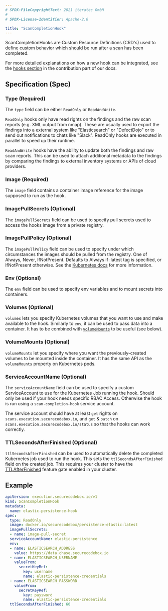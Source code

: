 ```yaml
---
# SPDX-FileCopyrightText: 2021 iteratec GmbH
#
# SPDX-License-Identifier: Apache-2.0

title: "ScanCompletionHook"
---
```


ScanCompletionHooks are Custom Resource Definitions (CRD's) used to define custom behavior which should be run after a scan has been completed.

For more detailed explanations on how a new hook can be integrated, see the [hooks section](/docs/contributing/integrating-a-hook) in the contribution part of our docs.

## Specification (Spec)

### Type (Required)

The `type` field can be either `ReadOnly` or `ReadAndWrite`.

`ReadOnly` hooks only have read rights on the findings and the raw scan reports (e.g. XML output from nmap). These are usually used to export the findings into a external system like "Elasticsearch" or "DefectDojo" or to send out notifications to chats like "Slack". ReadOnly hooks are executed in parallel to speed up their runtime.

`ReadAndWrite` hooks have the ability to update both the findings and raw scan reports. This can be used to attach additional metadata to the findings by comparing the findings to external inventory systems or APIs of cloud providers.

### Image (Required)

The `image` field contains a container image reference for the image supposed to run as the hook.

### ImagePullSecrets (Optional)

The `imagePullSecrets` field can be used to specify pull secrets used to access the hooks image from a private registry.

### ImagePullPolicy (Optional)
The `imagePullPolicy` field can be used to specify under which circumstances the images should be pulled from the registry.
One of Always, Never, IfNotPresent. Defaults to Always if :latest tag is specified, or IfNotPresent otherwise.
See the [Kubernetes docs](https://kubernetes.io/docs/concepts/containers/images#updating-images) for more information.
	
### Env (Optional)

The `env` field can be used to specify env variables and to mount secrets into containers.

### Volumes (Optional)

`volumes` lets you specify Kubernetes volumes that you want to use and make available to the hook.
Similarly to `env`, it can be used to pass data into a container.
It has to be combined with [`volumeMounts`](#volumemounts-optional) to be useful (see below).

### VolumeMounts (Optional)

`volumeMounts` let you specify where you want the previously-created volumes to be mounted inside the container.
It has the same API as the `volumeMounts` property on Kubernetes pods.

### ServiceAccountName (Optional)

The `serviceAccountName` field can be used to specify a custom ServiceAccount to use for the Kubernetes Job running the hook.
Should only be used if your hook needs specific RBAC Access. Otherwise the hook is run using a `scan-completion-hook` service account.

The service account should have at least `get` rights on `scans.execution.securecodebox.io`, and `get` & `patch` on `scans.execution.securecodebox.io/status` so that the hooks can work correctly.

### TTLSecondsAfterFinished (Optional)

`ttlSecondsAfterFinished` can be used to automatically delete the completed Kubernetes job used to run the hook.
This sets the `ttlSecondsAfterFinished` field on the created job. This requires your cluster to have the [TTLAfterFinished](https://kubernetes.io/docs/concepts/workloads/controllers/ttlafterfinished/) feature gate enabled in your cluster.

## Example

```yaml
apiVersion: execution.securecodebox.io/v1
kind: ScanCompletionHook
metadata:
  name: elastic-persistence-hook
spec:
  type: ReadOnly
  image: docker.io/securecodebox/persistence-elastic:latest
  imagePullSecrets:
  - name: image-pull-secret
  serviceAccountName: elastic-persistence
  env:
  - name: ELASTICSEARCH_ADDRESS
    value: https://data.chase.securecodebox.io
  - name: ELASTICSEARCH_USERNAME
    valueFrom:
      secretKeyRef:
        key: username
        name: elastic-persistence-credentials
  - name: ELASTICSEARCH_PASSWORD
    valueFrom:
      secretKeyRef:
        key: password
        name: elastic-persistence-credentials
  ttlSecondsAfterFinished: 60
```
